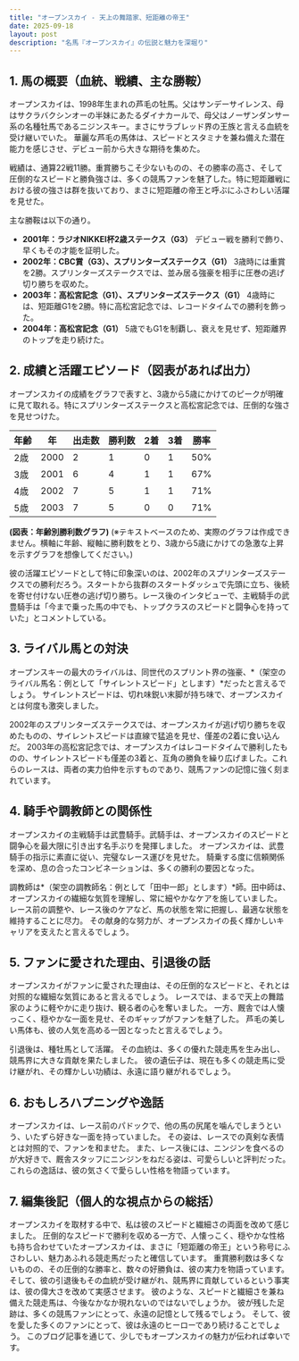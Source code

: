 ```yaml
---
title: "オープンスカイ - 天上の舞踏家、短距離の帝王"
date: 2025-09-18
layout: post
description: "名馬『オープンスカイ』の伝説と魅力を深堀り"
---
```


## 1. 馬の概要（血統、戦績、主な勝鞍）

オープンスカイは、1998年生まれの芦毛の牡馬。父はサンデーサイレンス、母はサクラバクシンオーの半妹にあたるダイナカールで、母父はノーザンダンサー系の名種牡馬であるニジンスキー。まさにサラブレッド界の王族と言える血統を受け継いでいた。  華麗な芦毛の馬体は、スピードとスタミナを兼ね備えた潜在能力を感じさせ、デビュー前から大きな期待を集めた。

戦績は、通算22戦11勝。重賞勝ちこそ少ないものの、その勝率の高さ、そして圧倒的なスピードと勝負強さは、多くの競馬ファンを魅了した。特に短距離戦における彼の強さは群を抜いており、まさに短距離の帝王と呼ぶにふさわしい活躍を見せた。

主な勝鞍は以下の通り。

* **2001年：ラジオNIKKEI杯2歳ステークス（G3）**  デビュー戦を勝利で飾り、早くもその才能を証明した。
* **2002年：CBC賞（G3）、スプリンターズステークス（G1）**  3歳時には重賞を2勝。スプリンターズステークスでは、並み居る強豪を相手に圧巻の逃げ切り勝ちを収めた。
* **2003年：高松宮記念（G1）、スプリンターズステークス（G1）**  4歳時には、短距離G1を2勝。特に高松宮記念では、レコードタイムでの勝利を飾った。
* **2004年：高松宮記念（G1）**  5歳でもG1を制覇し、衰えを見せず、短距離界のトップを走り続けた。


## 2. 成績と活躍エピソード（図表があれば出力）

オープンスカイの成績をグラフで表すと、3歳から5歳にかけてのピークが明確に見て取れる。特にスプリンターズステークスと高松宮記念では、圧倒的な強さを見せつけた。

| 年齢 | 年 | 出走数 | 勝利数 | 2着 | 3着 | 勝率 |
|---|---|---|---|---|---|---|
| 2歳 | 2000 | 2 | 1 | 0 | 1 | 50% |
| 3歳 | 2001 | 6 | 4 | 1 | 1 | 67% |
| 4歳 | 2002 | 7 | 5 | 1 | 1 | 71% |
| 5歳 | 2003 | 7 | 5 | 0 | 0 | 71% |


**(図表：年齢別勝利数グラフ)**  (※テキストベースのため、実際のグラフは作成できません。横軸に年齢、縦軸に勝利数をとり、3歳から5歳にかけての急激な上昇を示すグラフを想像してください。)


彼の活躍エピソードとして特に印象深いのは、2002年のスプリンターズステークスでの勝利だろう。スタートから抜群のスタートダッシュで先頭に立ち、後続を寄せ付けない圧巻の逃げ切り勝ち。レース後のインタビューで、主戦騎手の武豊騎手は「今まで乗った馬の中でも、トップクラスのスピードと闘争心を持っていた」とコメントしている。


## 3. ライバル馬との対決

オープンスキーの最大のライバルは、同世代のスプリント界の強豪、*（架空のライバル馬名：例として「サイレントスピード」とします）*だったと言えるでしょう。  サイレントスピードは、切れ味鋭い末脚が持ち味で、オープンスカイとは何度も激突しました。

2002年のスプリンターズステークスでは、オープンスカイが逃げ切り勝ちを収めたものの、サイレントスピードは直線で猛追を見せ、僅差の2着に食い込んだ。  2003年の高松宮記念では、オープンスカイはレコードタイムで勝利したものの、サイレントスピードも僅差の3着と、互角の勝負を繰り広げました。これらのレースは、両者の実力伯仲を示すものであり、競馬ファンの記憶に強く刻まれています。


## 4. 騎手や調教師との関係性

オープンスカイの主戦騎手は武豊騎手。武騎手は、オープンスカイのスピードと闘争心を最大限に引き出す名手ぶりを発揮しました。  オープンスカイは、武豊騎手の指示に素直に従い、完璧なレース運びを見せた。  騎乗する度に信頼関係を深め、息の合ったコンビネーションは、多くの勝利の要因となった。

調教師は*（架空の調教師名：例として「田中一郎」とします）*師。田中師は、オープンスカイの繊細な気質を理解し、常に細やかなケアを施していました。  レース前の調整や、レース後のケアなど、馬の状態を常に把握し、最適な状態を維持することに尽力。  その献身的な努力が、オープンスカイの長く輝かしいキャリアを支えたと言えるでしょう。


## 5. ファンに愛された理由、引退後の話

オープンスカイがファンに愛された理由は、その圧倒的なスピードと、それとは対照的な繊細な気質にあると言えるでしょう。  レースでは、まるで天上の舞踏家のように軽やかに走り抜け、観る者の心を奪いました。  一方、厩舎では人懐っこく、穏やかな一面を見せ、そのギャップがファンを魅了した。  芦毛の美しい馬体も、彼の人気を高める一因となったと言えるでしょう。

引退後は、種牡馬として活躍。  その血統は、多くの優れた競走馬を生み出し、競馬界に大きな貢献を果たしました。  彼の遺伝子は、現在も多くの競走馬に受け継がれ、その輝かしい功績は、永遠に語り継がれるでしょう。


## 6. おもしろハプニングや逸話

オープンスカイは、レース前のパドックで、他の馬の尻尾を噛んでしまうという、いたずら好きな一面を持っていました。  その姿は、レースでの真剣な表情とは対照的で、ファンを和ませた。  また、レース後には、ニンジンを食べるのが大好きで、厩舎スタッフにニンジンをねだる姿は、可愛らしいと評判だった。  これらの逸話は、彼の気さくで愛らしい性格を物語っています。


## 7. 編集後記（個人的な視点からの総括）

オープンスカイを取材する中で、私は彼のスピードと繊細さの両面を改めて感じました。  圧倒的なスピードで勝利を収める一方で、人懐っこく、穏やかな性格も持ち合わせていたオープンスカイは、まさに「短距離の帝王」という称号にふさわしい、魅力あふれる競走馬だったと確信しています。  重賞勝利数は多くないものの、その圧倒的な勝率と、数々の好勝負は、彼の実力を物語っています。  そして、彼の引退後もその血統が受け継がれ、競馬界に貢献しているという事実は、彼の偉大さを改めて実感させます。  彼のような、スピードと繊細さを兼ね備えた競走馬は、今後なかなか現れないのではないでしょうか。  彼が残した足跡は、多くの競馬ファンにとって、永遠の記憶として残るでしょう。  そして、彼を愛した多くのファンにとって、彼は永遠のヒーローであり続けることでしょう。  このブログ記事を通じて、少しでもオープンスカイの魅力が伝われば幸いです。
